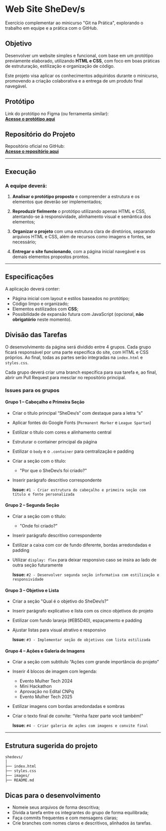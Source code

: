 # Web Site SheDev/s

Exercício complementar ao minicurso "Git na Prática", explorando o trabalho em equipe e a prática com o GitHub.

## Objetivo

Desenvolver um website simples e funcional, com base em um protótipo previamente elaborado, utilizando **HTML e CSS**, com foco em boas práticas de estruturação, estilização e organização de código.

Este projeto visa aplicar os conhecimentos adquiridos durante o minicurso, promovendo a criação colaborativa e a entrega de um produto final navegável.

## Protótipo

Link do protótipo no Figma (ou ferramenta similar):  
[**Acesse o protótipo aqui**](https://www.figma.com/design/btS0N0y9BZfVXfLypPWwRl/Git-na-pr%C3%A1tica---SheDevs)

## Repositório do Projeto

Repositório oficial no GitHub:  
[**Acesse o repositório aqui**](https://github.com/emanuelleGued/SheDevs.git)

---

## Execução

### A equipe deverá:

1. **Analisar o protótipo proposto** e compreender a estrutura e os elementos que deverão ser implementados;

2. **Reproduzir fielmente** o protótipo utilizando apenas HTML e CSS, atentando-se à responsividade, alinhamento visual e semântica dos elementos;

3. **Organizar o projeto** com uma estrutura clara de diretórios, separando arquivos HTML e CSS, além de recursos como imagens e fontes, se necessário;

4. **Entregar o site funcionando**, com a página inicial navegável e os demais elementos propostos prontos.

---

## Especificações

A aplicação deverá conter:

- Página inicial com layout e estilos baseados no protótipo;
- Código limpo e organizado;
- Elementos estilizados com **CSS**;
- Possibilidade de expansão futura com JavaScript (opcional, **não obrigatório** neste momento).

## Divisão das Tarefas

O desenvolvimento da página será dividido entre 4 grupos. Cada grupo ficará responsável por uma parte específica do site, com HTML e CSS próprios. Ao final, todas as partes serão integradas na `index.html` e `styles.css`.

Cada grupo deverá criar uma branch específica para sua tarefa e, ao final, abrir um Pull Request para mesclar no repositório principal.

### Issues para os grupos

#### Grupo 1 – Cabeçalho e Primeira Seção

- Criar o título principal “SheDev/s” com destaque para a letra “s”
- Aplicar fontes do Google Fonts (`Permanent Marker` e `League Spartan`)
- Estilizar o título com cores e alinhamento central
- Estruturar o container principal da página
- Estilizar o `body` e o `.container` para centralização e padding
- Criar a seção com o título:
  - "Por que o SheDev/s foi criado?"
- Inserir parágrafo descritivo correspondente

  **Issue:** `#1 - Criar estrutura do cabeçalho e primeira seção com título e fonte personalizada`

#### Grupo 2 – Segunda Seção

- Criar a seção com o título:
  - "Onde foi criado?"
- Inserir parágrafo descritivo correspondente
- Estilizar a caixa com cor de fundo diferente, bordas arredondadas e padding
- Utilizar `display: flex` para deixar responsivo caso se insira ao lado de outra seção futuramente

  **Issue:** `#2 - Desenvolver segunda seção informativa com estilização e responsividade`

#### Grupo 3 – Objetivo e Lista

- Criar a seção "Qual é o objetivo do SheDev/s?"
- Inserir parágrafo explicativo e lista com os cinco objetivos do projeto
- Estilizar com fundo laranja (#EB5D40), espaçamento e padding
- Ajustar listas para visual atrativo e responsivo

  **Issue:** `#3 - Implementar seção de objetivos com lista estilizada`

#### Grupo 4 – Ações e Galeria de Imagens

- Criar a seção com subtítulo “Ações com grande importância do projeto”
- Inserir 4 blocos de imagem com legenda:
  - Evento Mulher Tech 2024
  - Mini Hackathon
  - Aprovação no Edital CNPq
  - Evento Mulher Tech 2025
- Estilizar imagens com bordas arredondadas e sombras
- Criar o texto final de convite: “Venha fazer parte você também!”

  **Issue:** `#4 - Criar galeria de ações com imagens e convite final`

---

## Estrutura sugerida do projeto

```bash
shedevs/
│
├── index.html
├── styles.css
├── images/
├── README.md
```

## Dicas para o desenvolvimento

- Nomeie seus arquivos de forma descritiva;
- Divida a tarefa entre os integrantes do grupo de forma equilibrada;
- Faça commits frequentes e com mensagens claras;
- Crie branches com nomes claros e descritivos, alinhados às tarefas.
